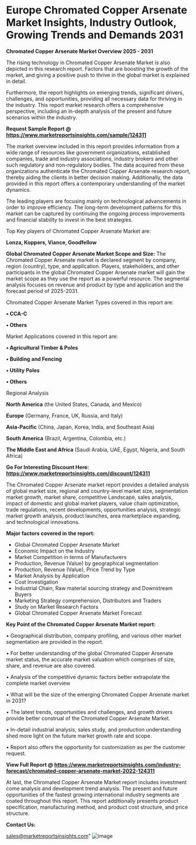 # Europe Chromated Copper Arsenate Market Insights, Industry Outlook, Growing Trends and Demands 2031

<Strong> Chromated Copper Arsenate Market Overview 2025 - 2031</strong>

The rising technology in Chromated Copper Arsenate Market is also depicted in this research report. Factors that are boosting the growth of the market, and giving a positive push to thrive in the global market is explained in detail.

Furthermore, the report highlights on emerging trends, significant drivers, challenges, and opportunities, providing all necessary data for thriving in the industry. This report market research offers a comprehensive perspective, including an in-depth analysis of the present and future scenarios within the industry.

<strong>Request Sample Report @ <a href=https://www.marketreportsinsights.com/sample/124311>https://www.marketreportsinsights.com/sample/124311</a></strong>

The market overview included in this report provides information from a wide range of resources like government organizations, established companies, trade and industry associations, industry brokers and other such regulatory and non-regulatory bodies. The data acquired from these organizations authenticate the Chromated Copper Arsenate research report, thereby aiding the clients in better decision making. Additionally, the data provided in this report offers a contemporary understanding of the market dynamics.

The leading players are focusing mainly on technological advancements in order to improve efficiency. The long-term development patterns for this market can be captured by continuing the ongoing process improvements and financial stability to invest in the best strategies.

Top Key players of Chromated Copper Arsenate Market are:

<strong>Lonza, Koppers, Viance, Goodfellow</strong>

<strong><b>Global Chromated Copper Arsenate Market Scope and Size:</b></strong>
The Chromated Copper Arsenate market is declared segment by company, region (country), type, and application. Players, stakeholders, and other participants in the global Chromated Copper Arsenate market will gain the market scope as they use the report as a powerful resource. The segmental analysis focuses on revenue and product by type and application and the forecast period of 2025-2031.

Chromated Copper Arsenate Market Types covered in this report are:

<strong>• CCA-C

• Others</strong>

Market Applications covered in this report are:

<strong>• Agricultural Timber & Poles

• Building and Fencing

• Utility Poles

• Others</strong> 

Regional Analysis

<strong>North America</strong> (the United States, Canada, and Mexico)

<strong>Europe</strong> (Germany, France, UK, Russia, and Italy)

<strong>Asia-Pacific</strong> (China, Japan, Korea, India, and Southeast Asia)

<strong>South America</strong> (Brazil, Argentina, Colombia, etc.)

<strong>The Middle East and Africa</strong> (Saudi Arabia, UAE, Egypt, Nigeria, and South Africa)

<strong>Go For Interesting Discount Here: <a href=https://www.marketreportsinsights.com/discount/124311>https://www.marketreportsinsights.com/discount/124311</a></strong>

The Chromated Copper Arsenate market report provides a detailed analysis of global market size, regional and country-level market size, segmentation market growth, market share, competitive Landscape, sales analysis, impact of domestic and global market players, value chain optimization, trade regulations, recent developments, opportunities analysis, strategic market growth analysis, product launches, area marketplace expanding, and technological innovations.

<strong><b>Major factors covered in the report:</b></strong>
<ul>
  <li>Global Chromated Copper Arsenate Market </li>
  <li>Economic Impact on the Industry</li>
  <li>Market Competition in terms of Manufacturers</li>
  <li>Production, Revenue (Value) by geographical segmentation</li>
  <li>Production, Revenue (Value), Price Trend by Type</li>
  <li>Market Analysis by Application</li>
  <li>Cost Investigation</li>
  <li>Industrial Chain, Raw material sourcing strategy and Downstream Buyers</li>
  <li>Marketing Strategy comprehension, Distributors and Traders</li>
  <li>Study on Market Research Factors</li>
  <li>Global Chromated Copper Arsenate Market Forecast</li>
</ul>

<strong><b>Key Point of the Chromated Copper Arsenate Market report:</b></strong>

• Geographical distribution, company profiling, and various other market segmentation are provided in the report.

• For better understanding of the global Chromated Copper Arsenate market status, the accurate market valuation which comprises of size, share, and revenue are also covered.

• Analysis of the competitive dynamic factors better extrapolate the complete market overview

• What will be the size of the emerging Chromated Copper Arsenate market in 2031?

• The latest trends, opportunities and challenges, and growth drivers provide better construal of the Chromated Copper Arsenate Market.

• In-detail industrial analysis, sales study, and production understanding shed more light on the future market growth rate and scope.

• Report also offers the opportunity for customization as per the customer request.

<strong><b>View Full Report @ <a href=https://www.marketreportsinsights.com/industry-forecast/chromated-copper-arsenate-market-2022-124311>https://www.marketreportsinsights.com/industry-forecast/chromated-copper-arsenate-market-2022-124311</a></b></strong>


At last, the Chromated Copper Arsenate Market report includes investment come analysis and development trend analysis. The present and future opportunities of the fastest growing international industry segments are coated throughout this report. This report additionally presents product specification, manufacturing method, and product cost structure, and price structure.

<strong>Contact Us:</strong>

sales@marketreportsinsights.com"
![image](https://github.com/user-attachments/assets/ea47dbed-4320-4fd0-9172-d8c938b134bc)
